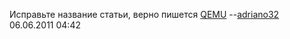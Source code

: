Исправьте название статьи, верно пишется [QEMU](http://qemu.org/)
--[adriano32](User:adriano32 "wikilink") 06.06.2011 04:42